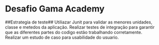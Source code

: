 # Desafio Gama Academy


##Estrategia de teste##
Utiliazar Junit para validar as menores unidades, classe e metedos da aplicação.
Realizar testes de integração para garantir que as diferentes partes do codigo estão trabalhando corretamente.
Realizar um estudo de caso para usabilidade do usuario.
